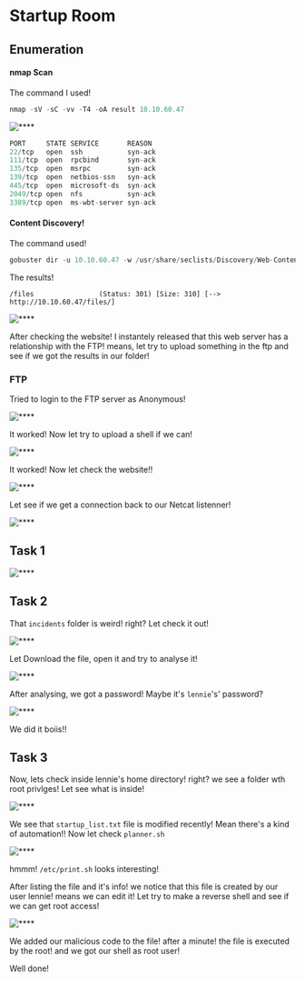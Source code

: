# Startup Room


## Enumeration

#### nmap Scan

The command I used!

```java
nmap -sV -sC -vv -T4 -oA result 10.10.60.47
```

![****](/startup/Screenshots/nmap.PNG)


```java
PORT     STATE SERVICE       REASON
22/tcp   open  ssh           syn-ack
111/tcp  open  rpcbind       syn-ack
135/tcp  open  msrpc         syn-ack
139/tcp  open  netbios-ssn   syn-ack
445/tcp  open  microsoft-ds  syn-ack
2049/tcp open  nfs           syn-ack
3389/tcp open  ms-wbt-server syn-ack
```


#### Content Discovery!

The command used!

```java
gobuster dir -u 10.10.60.47 -w /usr/share/seclists/Discovery/Web-Content/directory-list-2.3-medium.txt -o dirbuster--result.txt
```

The results!

```
/files                (Status: 301) [Size: 310] [--> http://10.10.60.47/files/]
```

![****](/startup/Screenshots/file.PNG)

After checking the website! I instantely released that this web server has a relationship with the FTP! means, let try to upload something in the ftp and see if we got the results in our folder!

### FTP

Tried to login to the FTP server as Anonymous!

![****](/startup/Screenshots/ftp.PNG)

It worked! Now let try to upload a shell if we can!

![****](/startup/Screenshots/put.PNG)

It worked! Now let check the website!!

![****](/startup/Screenshots/shell.PNG)

Let see if we get a connection back to our Netcat listenner!

![****](/startup/Screenshots/netcat.PNG)

## Task 1

![****](/startup/Screenshots/task1.PNG)

## Task 2

That ```incidents``` folder is weird! right? Let check it out!

![****](/startup/Screenshots/download.PNG)

Let Download the file, open it and try to analyse it!

![****](/startup/Screenshots/download.PNG)

After analysing, we got a password! Maybe it's ```lennie```'s' password?

![****](/startup/Screenshots/lennie.PNG)

We did it boiis!!

## Task 3

Now, lets check inside lennie's home directory! right? we see a folder wth root privlges! Let see what is inside! 

![****](/startup/Screenshots/ls.PNG)

We see that ```startup_list.txt``` file is modified recently! Mean there's a kind of automation!! Now let check ```planner.sh```

![****](/startup/Screenshots/planner.PNG)

hmmm! ```/etc/print.sh``` looks interesting!

After listing the file and it's info! we notice that this file is created by our user lennie! means we can edit it!
Let try to make a reverse shell and see if we can get root access!

![****](/startup/Screenshots/root.PNG)

We added our malicious code to the file! after a minute! the file is executed by the root! and we got our shell as root user!

Well done!

